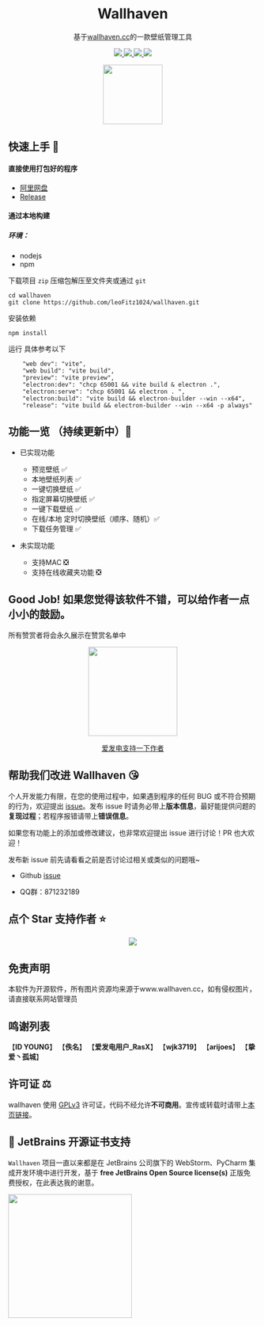 <h1 align='center'>
  Wallhaven
</h1>

<p align='center'>
  基于<a href="https://wallhaven.cc">wallhaven.cc</a>的一款壁纸管理工具
</p>

<p align='center'>
  <a href="https://github.com/leoFitz1024/wallhaven/blob/master-4.0.0/LICENSE">
    <img src="https://img.shields.io/github/license/leoFitz1024/wallhaven?style=flat&label=License">
  </a>
  <a href="https://github.com/leoFitz1024/wallhaven/forks">
    <img src="https://img.shields.io/github/forks/leoFitz1024/wallhaven?style=flat&label=Forks">
  </a>
  <a href="https://github.com/leoFitz1024/wallhaven/stargazers">
    <img src="https://img.shields.io/github/stars/leoFitz1024/wallhaven?style=flat&label=Stars">
  </a>
  <a href="https://github.com/leoFitz1024/wallhaven/releases">
    <img src="https://img.shields.io/github/downloads/leoFitz1024/wallhaven/total?style=flat&label=Downloads">
  </a>
</p>

<p align='center'>
  <img width="120px" src="https://github.com/leoFitz1024/wallhaven/blob/master-4.0.0/logo.png">
</p>



## 快速上手 🤗
#### 直接使用打包好的程序
- [阿里网盘](https://www.aliyundrive.com/s/Jy3dWEDUcyi)
- [Release](https://github.com/leoFitz1024/wallhaven/releases/latest)

#### 通过本地构建
##### 环境：
  - nodejs
  - npm 

下载项目 `zip` 压缩包解压至文件夹或通过 `git`
```shell
cd wallhaven
git clone https://github.com/leoFitz1024/wallhaven.git
```
安装依赖
```shell
npm install
```
运行 具体参考以下
```shell
    "web dev": "vite",
    "web build": "vite build",
    "preview": "vite preview",
    "electron:dev": "chcp 65001 && vite build & electron .",
    "electron:serve": "chcp 65001 && electron . ",
    "electron:build": "vite build && electron-builder --win --x64",
    "release": "vite build && electron-builder --win --x64 -p always"
```

## 功能一览 （持续更新中）🥰
- 已实现功能
  - 预览壁纸 ✅
  - 本地壁纸列表 ✅
  - 一键切换壁纸 ✅
  - 指定屏幕切换壁纸 ✅
  - 一键下载壁纸 ✅
  - 在线/本地 定时切换壁纸（顺序、随机）✅
  - 下载任务管理 ✅

- 未实现功能
  - 支持MAC ❎
  - 支持在线收藏夹功能 ❎
 

## Good Job! 如果您觉得该软件不错，可以给作者一点小小的鼓励。
所有赞赏者将会永久展示在赞赏名单中

<p align='center'>
  <img width="180px" src="https://github.com/leoFitz1024/wallhaven/blob/master-4.0.0/wxzs.jpg">
</p>

<p align='center'>
  <a href="https://afdian.net/a/wallhaven">爱发电支持一下作者</a>
</p>

## 帮助我们改进 Wallhaven 😘
  
个人开发能力有限，在您的使用过程中，如果遇到程序的任何 BUG 或不符合预期的行为，欢迎提出 [issue](https://github.com/leoFitz1024/wallhaven/issues)。发布 issue 时请务必带上**版本信息**，最好能提供问题的**复现过程**；若程序报错请带上**错误信息**。

如果您有功能上的添加或修改建议，也非常欢迎提出 issue 进行讨论！PR 也大欢迎！

发布新 issue 前先请看看之前是否讨论过相关或类似的问题哦~ 

- Github [issue](https://github.com/leoFitz1024/wallhaven/issues)

- QQ群：871232189

## 点个 Star 支持作者 ⭐
<!-- ![](https://api.star-history.com/svg?repos=leoFitz1024/wallhaven&type=Date) -->
<p align='center'>
  <img src="https://api.star-history.com/svg?repos=leoFitz1024/wallhaven&type=Date">
</p>

## 免责声明
本软件为开源软件，所有图片资源均来源于www.wallhaven.cc，如有侵权图片，请直接联系网站管理员

## 鸣谢列表
  【<strong>ID YOUNG</strong>】
  【<strong>佚名</strong>】
  【<strong>爱发电用户_RasX</strong>】
  【<strong>wjk3719</strong>】
  【<strong>arijoes</strong>】
  【<strong>挚爱丶孤城</strong>】

## 许可证 ⚖️
wallhaven 使用 [GPLv3](https://github.com/leoFitz1024/wallhaven/blob/master-4.0.0/LICENSE) 许可证，代码不经允许**不可商用**。宣传或转载时请带上[本页链接](https://github.com/leoFitz1024/wallhaven)。

## 🔋 JetBrains 开源证书支持

`Wallhaven` 项目一直以来都是在 JetBrains 公司旗下的 WebStorm、PyCharm 集成开发环境中进行开发，基于 **free JetBrains Open Source license(s)** 正版免费授权，在此表达我的谢意。

<a href="https://www.jetbrains.com/?from=Wallhaven" target="_blank">
<img src="https://resources.jetbrains.com/storage/products/company/brand/logos/jb_beam.png?_gl=1*uuea04*_ga*NjI1NDY3NTA5LjE2NDY4MTYyNzU.*_ga_9J976DJZ68*MTY1MzYzNDU0Ni4zLjEuMTY1MzYzNDgwNC42MA..&_ga=2.233490974.1041456340.1653552668-625467509.1646816275" width="250" align="middle"/>
</a>  
